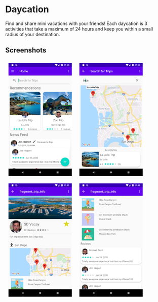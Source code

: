 # Daycation
Find and share mini vacations with your friends! Each daycation is 3 activities that take a maximum of 24 hours and keep you within a small radius of your destination.

## Screenshots
<div display=block>
  <img src="./screenshots/home.png" width="200" style="margin:10px;">
  <img src="./screenshots/search.png" width="200" style="margin:10px;">
  <img src="./screenshots/tripinfo.png" width="200" style="margin:10px;">
  <img src="./screenshots/reviews.png" width="200" style="margin:10px;">
</div>
